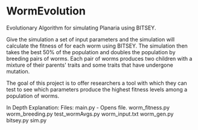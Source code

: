 # WormEvolution
Evolutionary Algorithm for simulating Planaria using BITSEY.

Give the simulation a set of input parameters and the simulation will calculate the fitness of for each worm using BITSEY.
The simulation then takes the best 50% of the population and doubles the population by breeding pairs of worms.
Each pair of worms produces two children with a mixture of their parents' traits and some traits that have undergone mutation.

The goal of this project is to offer researchers a tool with which they can test to see which parameters produce the highest
fitness levels among a population of worms.


In Depth Explanation:
  Files:
     main.py -
        Opens file. 
     worm_fitness.py
     worm_breeding.py
     test_wormAvgs.py
     worm_input.txt
     worm_gen.py
     bitsey.py
     sim.py
